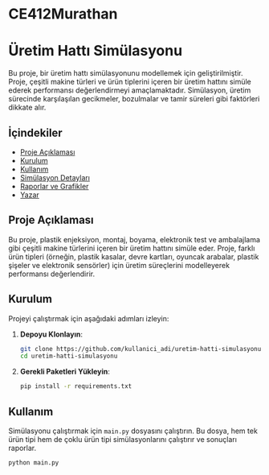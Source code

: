 # CE412Murathan
# Üretim Hattı Simülasyonu

Bu proje, bir üretim hattı simülasyonunu modellemek için geliştirilmiştir. Proje, çeşitli makine türleri ve ürün tiplerini içeren bir üretim hattını simüle ederek performansı değerlendirmeyi amaçlamaktadır. Simülasyon, üretim sürecinde karşılaşılan gecikmeler, bozulmalar ve tamir süreleri gibi faktörleri dikkate alır.

## İçindekiler
- [Proje Açıklaması](#proje-açıklaması)
- [Kurulum](#kurulum)
- [Kullanım](#kullanım)
- [Simülasyon Detayları](#simülasyon-detayları)
- [Raporlar ve Grafikler](#raporlar-ve-grafikler)
- [Yazar](#yazar)

## Proje Açıklaması

Bu proje, plastik enjeksiyon, montaj, boyama, elektronik test ve ambalajlama gibi çeşitli makine türlerini içeren bir üretim hattını simüle eder. Proje, farklı ürün tipleri (örneğin, plastik kasalar, devre kartları, oyuncak arabalar, plastik şişeler ve elektronik sensörler) için üretim süreçlerini modelleyerek performansı değerlendirir.

## Kurulum

Projeyi çalıştırmak için aşağıdaki adımları izleyin:

1. **Depoyu Klonlayın**:
    ```bash
    git clone https://github.com/kullanici_adi/uretim-hatti-simulasyonu.git
    cd uretim-hatti-simulasyonu
    ```

2. **Gerekli Paketleri Yükleyin**:
    ```bash
    pip install -r requirements.txt
    ```

## Kullanım

Simülasyonu çalıştırmak için `main.py` dosyasını çalıştırın. Bu dosya, hem tek ürün tipi hem de çoklu ürün tipi simülasyonlarını çalıştırır ve sonuçları raporlar.

```bash
python main.py
